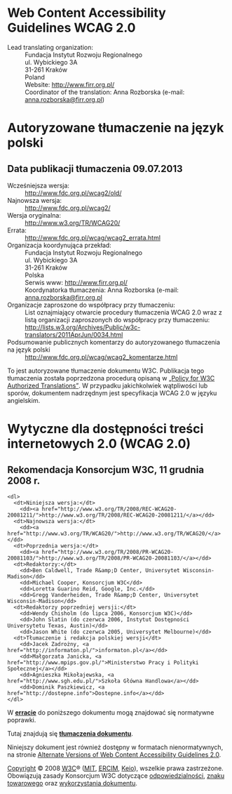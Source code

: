 # Web Content Accessibility Guidelines WCAG 2.0
  <dl>
    <dt lang="en">Lead translating organization:</dt>
    <dd>Fundacja Instytut Rozwoju Regionalnego</dd>
    <dd>ul. Wybickiego 3A</dd>
    <dd>31-261 Kraków</dd>
    <dd lang="en">Poland</dd>
    <dd><span lang="en">Website:<span> <a href="http://www.firr.org.pl/">http://www.firr.org.pl/</a></span></span></dd>
    <dd><span lang="en">Coordinator of the translation:</span> Anna Rozborska (e-mail: <a href="mailto:anna.rozborska@firr.org.pl">anna.rozborska@firr.org.pl</a>)</dd>
  </dl>

# Autoryzowane tłumaczenie na język polski

## Data publikacji tłumaczenia 09.07.2013
  <dl>
    <dt>Wcześniejsza wersja:</dt>
      <dd><a href="http://www.fdc.org.pl/wcag2/old/">http://www.fdc.org.pl/wcag2/old/</a></dd>
    <dt>Najnowsza wersja:</dt>
      <dd><a href="http://www.fdc.org.pl/wcag2/">http://www.fdc.org.pl/wcag2/</a></dd>
    <dt>Wersja oryginalna:</dt>
      <dd><a href="http://www.w3.org/TR/WCAG20/">http://www.w3.org/TR/WCAG20/</a></dd>
    <dt>Errata:</dt>
      <dd><a href="http://www.fdc.org.pl/wcag/errata.html">http://www.fdc.org.pl/wcag/wcag2_errata.html</a> 
    <dt>Organizacja koordynująca przekład:</dt>
      <dd>Fundacja Instytut Rozwoju Regionalnego</dd>
      <dd>ul. Wybickiego 3A</dd>
      <dd>31-261 Kraków</dd>
      <dd>Polska</dd>
      <dd>Serwis www: <a href="http://www.firr.org.pl/">http://www.firr.org.pl/</a></dd>
      <dd>Koordynatorka tłumaczenia: Anna Rozborska (e-mail: <a href="mailto:anna.rozborska@firr.org.pl">anna.rozborska@firr.org.pl</a></dd>
    <dt>Organizacje zaproszone do współpracy przy tłumaczeniu:</dt>
      <dd>List oznajmiający otwarcie procedury tłumaczenia WCAG 2.0 wraz z listą organizacji zaproszonych do współpracy przy tłumaczeniu: <a href="http://lists.w3.org/Archives/Public/w3c-translators/2011AprJun/0034.html">http://lists.w3.org/Archives/Public/w3c-translators/2011AprJun/0034.html</a></dd>
    <dt>Podsumowanie publicznych komentarzy do autoryzowanego tłumaczenia na język polski</dt>
      <dd><a href="http://www.fdc.org.pl/wcag/errata.html">http://www.fdc.org.pl/wcag/wcag2_komentarze.html</a> 
  </dl>

  <p>To jest autoryzowane tłumaczenie dokumentu W3C. Publikacja tego tłumaczenia została poprzedzona procedurą opisaną w <a href="http://www.w3.org/2005/02/TranslationPolicy.html" lang="en">„Policy for W3C
  Authorized Translations”</a>. W przypadku jakichkolwiek wątpliwości lub sporów, dokumentem nadrzędnym jest specyfikacja WCAG 2.0 w języku angielskim.</p>
</div>

# Wytyczne dla dostępności treści internetowych 2.0 (WCAG 2.0)
## Rekomendacja Konsorcjum W3C, 11 grudnia 2008 r.
    <dl>
      <dt>Niniejsza wersja:</dt>
        <dd><a href="http://www.w3.org/TR/2008/REC-WCAG20-20081211/">http://www.w3.org/TR/2008/REC-WCAG20-20081211/</a></dd>
      <dt>Najnowsza wersja:</dt>
        <dd><a href="http://www.w3.org/TR/WCAG20/">http://www.w3.org/TR/WCAG20/</a></dd>
      <dt>Poprzednia wersja:</dt>
        <dd><a href="http://www.w3.org/TR/2008/PR-WCAG20-20081103/">http://www.w3.org/TR/2008/PR-WCAG20-20081103/</a></dd>
      <dt>Redaktorzy:</dt>
        <dd>Ben Caldwell, Trade R&amp;D Center, Universytet Wisconsin-Madison</dd>
        <dd>Michael Cooper, Konsorcjum W3C</dd>
        <dd>Loretta Guarino Reid, Google, Inc.</dd>
        <dd>Gregg Vanderheiden, Trade R&amp;D Center, Universytet Wisconsin-Madison</dd>
      <dt>Redaktorzy poprzedniej wersji:</dt>
        <dd>Wendy Chisholm (do lipca 2006, Konsorcjum W3C)</dd>
        <dd>John Slatin (do czerwca 2006, Instytut Dostępności Universytetu Texas, Austin)</dd>
        <dd>Jason White (do czerwca 2005, Universytet Melbourne)</dd>
      <dt>Tłumaczenie i redakcja polskiej wersji</dt>
        <dd>Jacek Zadrożny, <a href="http://informaton.pl/">informaton.pl</a></dd>
        <dd>Małgorzata Janicka, <a href="http://www.mpips.gov.pl/">Ministerstwo Pracy i Polityki Społecznej</a></dd>
        <dd>Agnieszka Mikołajewska, <a href="http://www.sgh.edu.pl/">Szkoła Główna Handlowa</a></dd>
        <dd>Dominik Paszkiewicz, <a href="http://dostepne.info">Dostepne.info</a></dd>
    </dl>

W <a href="http://www.w3.org/WAI/WCAG20/errata/"><strong>erracie</strong></a> do poniższego dokumentu mogą znajdować się normatywne poprawki.
  
Tutaj znajdują się <a href="http://www.w3.org/2003/03/Translations/byTechnology?technology=WCAG20"><strong>tłumaczenia dokumentu</strong></a>.
  
Niniejszy dokument jest również dostępny w formatach nienormatywnych, na stronie <a href="http://www.w3.org/WAI/WCAG20/versions/guidelines/">Alternate Versions of Web Content Accessibility Guidelines 2.0</a>.
  
<a href="http://www.w3.org/Consortium/Legal/ipr-notice#Copyright">Copyright</a> © 2008 <a href="http://www.w3.org/Consortium/Legal/ipr-notice"><abbr title="World Wide Web Consortium">W3C</abbr></a>® (<a href="http://www.csail.mit.edu/"><abbr title="Massachusetts Institute of Technology">MIT</abbr></a>, <a href="http://www.ercim.org/"><abbr title="European Research Consortium for Informatics and Mathematics">ERCIM</abbr></a>, <a href="http://www.keio.ac.jp/">Keio</a>), wszelkie prawa zastrzeżone. Obowiązują zasady Konsorcjum W3C dotyczące <a href="http://www.w3.org/Consortium/Legal/ipr-notice#Legal_Disclaimer">odpowiedzialności</a>, <a href="http://www.w3.org/Consortium/Legal/ipr-notice#W3C_Trademarks">znaku towarowego</a> oraz <a href="http://www.w3.org/Consortium/Legal/copyright-documents">wykorzystania dokumentu</a>.

